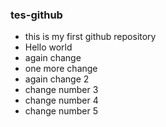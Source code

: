 ### tes-github
* this is my first github repository
* Hello world
* again change
* one more change
* again change 2
* change number 3
* change number 4
* change number 5
